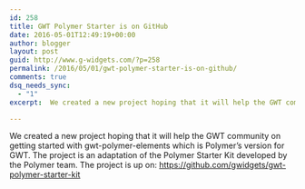 ```yaml
---
id: 258
title: GWT Polymer Starter is on GitHub
date: 2016-05-01T12:49:19+00:00
author: blogger
layout: post
guid: http://www.g-widgets.com/?p=258
permalink: /2016/05/01/gwt-polymer-starter-is-on-github/
comments: true
dsq_needs_sync:
  - "1"
excerpt:  We created a new project hoping that it will help the GWT community on getting started with gwt-polymer-elements which is Polymer&#8217;s version for GWT. The project is an adaptation of the Polymer Starter Kit developed by the Polymer team. The project is up on...

---
```

We created a new project hoping that it will help the GWT community on getting started with gwt-polymer-elements which is Polymer&#8217;s version for GWT. The project is an adaptation of the Polymer Starter Kit developed by the Polymer team. The project is up on: <https://github.com/gwidgets/gwt-polymer-starter-kit>